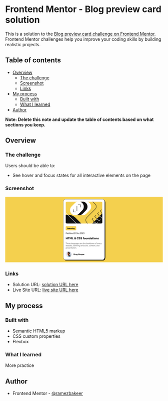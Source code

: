# Frontend Mentor - Blog preview card solution

This is a solution to the [Blog preview card challenge on Frontend Mentor](https://www.frontendmentor.io/challenges/blog-preview-card-ckPaj01IcS). Frontend Mentor challenges help you improve your coding skills by building realistic projects.

## Table of contents

- [Overview](#overview)
  - [The challenge](#the-challenge)
  - [Screenshot](#screenshot)
  - [Links](#links)
- [My process](#my-process)
  - [Built with](#built-with)
  - [What I learned](#what-i-learned)
- [Author](#author)

**Note: Delete this note and update the table of contents based on what sections you keep.**

## Overview

### The challenge

Users should be able to:

- See hover and focus states for all interactive elements on the page

### Screenshot

![](./assets/images/final.png)

### Links

- Solution URL: [solution URL here](https://github.com/ramezbakeer/blog-preview-card)
- Live Site URL: [live site URL here](https://ramezbakeer.github.io/blog-preview-card/)

## My process

### Built with

- Semantic HTML5 markup
- CSS custom properties
- Flexbox

### What I learned

More practice

## Author

- Frontend Mentor - [@ramezbakeer](https://www.frontendmentor.io/profile/ramezbakeer)

